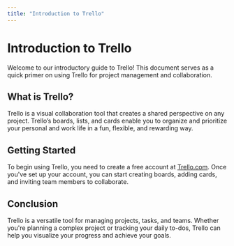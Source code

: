 ```yaml
---
title: "Introduction to Trello"
---
```


# Introduction to Trello

Welcome to our introductory guide to Trello! This document serves as a quick primer on using Trello for project management and collaboration.

## What is Trello?

Trello is a visual collaboration tool that creates a shared perspective on any project. Trello’s boards, lists, and cards enable you to organize and prioritize your personal and work life in a fun, flexible, and rewarding way.

## Getting Started

To begin using Trello, you need to create a free account at [Trello.com](https://trello.com). Once you've set up your account, you can start creating boards, adding cards, and inviting team members to collaborate.

## Conclusion

Trello is a versatile tool for managing projects, tasks, and teams. Whether you're planning a complex project or tracking your daily to-dos, Trello can help you visualize your progress and achieve your goals.
